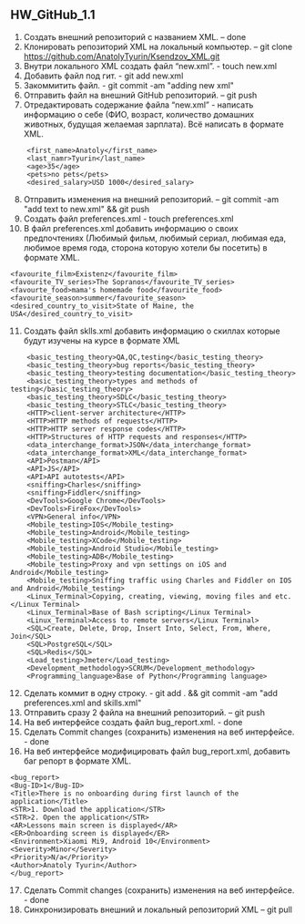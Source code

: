 ## HW_GitHub_1.1

1. Создать внешний репозиторий c названием XML. – done
2. Клонировать репозиторий XML на локальный компьютер. –
git clone https://github.com/AnatolyTyurin/Ksendzov_XML.git
3. Внутри локального XML создать файл “new.xml”. - touch new.xml
4. Добавить файл под гит. - git add new.xml
5. Закоммитить файл. - git commit -am "adding new xml"
6. Отправить файл на внешний GitHub репозиторий. – git push
7. Отредактировать содержание файла “new.xml” - написать информацию о себе (ФИО, возраст, количество домашних животных, будущая желаемая зарплата). Всё написать в формате XML.
<?xml version="1.0" encoding="UTF-8"?>
        <first_name>Anatoly</first_name>
        <last_namr>Tyurin</last_name>
        <age>35</age>
        <pets>no pets</pets>
        <desired_salary>USD 1000</desired_salary>
8. Отправить изменения на внешний репозиторий. – 
git commit -am "add text to new.xml" && git push
9. Создать файл preferences.xml - touch preferences.xml
10. В файл preferences.xml добавить информацию о своих предпочтениях (Любимый фильм, любимый сериал, любимая еда, любимое время года, сторона которую хотели бы посетить) в формате XML.
<?xml version="1.0" encoding="UTF-8"?>
    <favourite_film>Existenz</favourite_film>
    <favourite_TV_series>The Sopranos</favourite_TV_series>
    <favourte_food>mama's homemade food</favourite_food>
    <favourite_season>summer</favourite_season>
    <desired_country_to_visit>State of Maine, the USA</desired_country_to_visit>

11. Создать файл sklls.xml добавить информацию о скиллах которые будут изучены на курсе в формате XML
<?xml version="1.0" encoding="UTF-8"?>
<skills>

        <basic_testing_theory>QA,QC,testing</basic_testing_theory>
        <basic_testing_theory>bug reports</basic_testing_theory>
        <basic_testing_theory>testing documentation</basic_testing_theory>
        <basic_testing_theory>types and methods of testing</basic_testing_theory>
        <basic_testing_theory>SDLC</basic_testing_theory>
        <basic_testing_theory>STLC</basic_testing_theory>
        <HTTP>client-server architecture</HTTP>
        <HTTP>HTTP methods of requests</HTTP>
        <HTTP>HTTP server response codes</HTTP>
        <HTTP>Structures of HTTP requests and responses</HTTP>
        <data_interchange_format>JSON</data_interchange_format>
        <data_interchange_format>XML</data_interchange_format>
        <API>Postman</API>
        <API>JS</API>
        <API>API autotests</API>
        <sniffing>Charles</sniffing>
        <sniffing>Fiddler</sniffing>
        <DevTools>Google Chrome</DevTools>
        <DevTools>FireFox</DevTools>
        <VPN>General info</VPN>
        <Mobile_testing>IOS</Mobile_testing>
        <Mobile_testing>Android</Mobile_testing>
        <Mobile_testing>XCode</Mobile_testing>
        <Mobile_testing>Android Studio</Mobile_testing>
        <Mobile_testing>ADB</Mobile_testing>
        <Mobile_testing>Proxy and vpn settings on iOS and Android</Mobile_testing>
        <Mobile_testing>Sniffing traffic using Charles and Fiddler on IOS and Android</Mobile_testing>
        <Linux_Terminal>Copying, creating, viewing, moving files and etc.</Linux Terminal>
        <Linux_Terminal>Base of Bash scripting</Linux Terminal>
        <Linux_Terminal>Access to remote servers</Linux Terminal>
        <SQL>Create, Delete, Drop, Insert Into, Select, From, Where, Join</SQL>
        <SQL>PostgreSQL</SQL>
        <SQL>Redis</SQL>
        <Load_testing>Jmeter</Load_testing>
        <Development_methodology>SCRUM</Development_methodology>
        <Programming_language>Base of Python</Programming language>
12. Сделать коммит в одну строку. -
git add . && git commit -am "add preferences.xml and skills.xml"
13. Отправить сразу 2 файла на внешний репозиторий. – git push
14. На веб интерфейсе создать файл bug_report.xml. - done
15. Сделать Commit changes (сохранить) изменения на веб интерфейсе. - done
16. На веб интерфейсе модифицировать файл bug_report.xml, добавить баг репорт в формате XML.
<?xml version="1.0" encoding="UTF-8" ?>
	<bug_report>
	<Bug-ID>1</Bug-ID>
	<Title>There is no onboarding during first launch of the application</Title>
	<STR>1. Download the application</STR>
	<STR>2. Open the application</STR>
	<AR>Lessons main screen is displayed</AR>
	<ER>Onboarding screen is displayed</ER>
	<Environment>Xiaomi Mi9, Android 10</Environment>
	<Severity>Minor</Severity>
	<Priority>N/a</Priority>
	<Author>Anatoly Tyurin</Author>
	</bug_report>
17. Сделать Commit changes (сохранить) изменения на веб интерфейсе. - done
18. Синхронизировать внешний и локальный репозиторий XML – git pull
